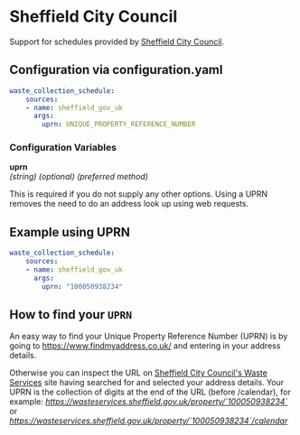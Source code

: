 # Sheffield City Council

Support for schedules provided by [Sheffield City Council](https://wasteservices.sheffield.gov.uk/).

## Configuration via configuration.yaml

```yaml
waste_collection_schedule:
    sources:
    - name: sheffield_gov_uk
      args:
        uprn: UNIQUE_PROPERTY_REFERENCE_NUMBER
```

### Configuration Variables

**uprn**  
*(string) (optional) (preferred method)*

This is required if you do not supply any other options. Using a UPRN removes the need to do an address look up using web requests.

## Example using UPRN
```yaml
waste_collection_schedule:
    sources:
    - name: sheffield_gov_uk
      args:
        uprn: "100050938234"
```

## How to find your `UPRN`

An easy way to find your Unique Property Reference Number (UPRN) is by going to https://www.findmyaddress.co.uk/ and entering in your address details.

Otherwise you can inspect the URL on [Sheffield City Council's Waste Services](https://wasteservices.sheffield.gov.uk/) site having searched for and selected your address details. Your UPRN is the collection of digits at the end of the URL (before /calendar), for example: *https://wasteservices.sheffield.gov.uk/property/`100050938234`* or *https://wasteservices.sheffield.gov.uk/property/`100050938234`/calendar*